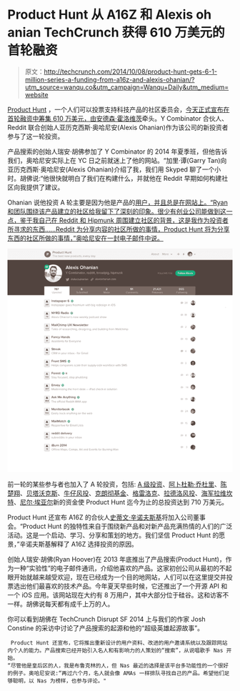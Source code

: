 # Product Hunt 从 A16Z 和 Alexis oh anian TechCrunch 获得 610 万美元的首轮融资

> 原文：<http://techcrunch.com/2014/10/08/product-hunt-gets-6-1-million-series-a-funding-from-a16z-and-alexis-ohanian/?utm_source=wanqu.co&utm_campaign=Wanqu+Daily&utm_medium=website>

[Product Hunt](http://www.producthunt.com/) ，一个人们可以投票支持科技产品的社区委员会，[今天正式宣布在首轮融资中筹集 610 万美元，由](https://beta.techcrunch.com/2014/09/13/producthunt-raises-6-million-from-a16z/)[安德森·霍洛维茨](http://a16z.com/)牵头。Y Combinator 合伙人、Reddit 联合创始人亚历克西斯·奥哈尼安(Alexis Ohanian)作为该公司的新投资者参与了这一轮投资。

产品搜索的创始人瑞安·胡佛参加了 Y Combinator 的 2014 年夏季班，但他告诉我们，奥哈尼安实际上在 YC 日之前就迷上了他的网站。“加里·谭(Garry Tan)向亚历克西斯·奥哈尼安(Alexis Ohanian)介绍了我，我们用 Skyped 聊了一个小时。胡佛说:“他很快就明白了我们在构建什么，并就他在 Reddit 早期如何构建社区向我提供了建议。

Ohanian 说他投资 A 轮主要是因为他是产品的[用户，并且总是在网站上。“Ryan 和团队围绕该产品建立的社区给我留下了深刻的印象。很少有创业公司能做到这一点，鉴于我自己在 Reddit 和 Hipmunk 周围建立社区的背景，这是我作为投资者所寻求的东西……Reddit 为分享内容的社区所做的事情，Product Hunt 将为分享东西的社区所做的事情，”奥哈尼安在一封电子邮件中说。](http://www.producthunt.com/alexisohanian)

![unnamed](img/44cdfcb0e7b4fc5d29c736c9d3da4deb.png)

前一轮的某些参与者也加入了 A 轮投资，包括: [A 级投资](http://www.agradeinvestments.com/)、[阿卜杜勒·乔杜里](http://www.crunchbase.com/person/abdur-chowdhury)、[陈楚翔](http://www.crunchbase.com/person/andrew-chen)、[贝塔沃克斯](http://betaworks.com/)、[牛仔风投](http://cowboy.vc/)、[克朗彻基金](http://www.crunchbase.com/organization/crunchfund)、[格雷洛克](http://www.greylock.com/)、[拉德洛风投](http://ludlowventures.com/)、[海军拉维坎特](http://www.crunchbase.com/person/naval-ravikant)、[尼尔·埃亚尔](http://www.crunchbase.com/person/nir-eyal)新的资金使 Product Hunt 迄今为止的总投资达到 710 万美元。

Product Hunt 还宣布 A16Z 的合伙人[史蒂文·辛诺夫斯基](http://www.crunchbase.com/person/steven-sinofsky)将加入公司董事会。“Product Hunt 的独特性来自于围绕新产品和对新产品充满热情的人们的广泛活动。这是一个启动、学习、分享和策划的地方。我们坚信 Product Hunt 的愿景，”辛诺夫斯基解释了 A16Z 选择投资的原因。

创始人瑞安·胡佛(Ryan Hoover)在 2013 年底推出了产品搜索(Product Hunt)，作为一种“实验性”的电子邮件通讯，介绍他喜欢的产品。这家初创公司从最初的不起眼开始就越来越受欢迎，现在已经成为一个目的地网站，人们可以在这里提交并投票选出他们最喜欢的技术产品。今年夏天早些时候，它还推出了一个开源 API 和一个 iOS 应用。该网站现在大约有 8 万用户，其中大部分位于硅谷。这和访客不一样。胡佛说每天都有成千上万的人。

你可以看到胡佛在 TechCrunch Disrupt SF 2014 上与我们的作家 Josh Constine 的采访中讨论了产品搜索的起源和他的“超级英雄起源故事”。

```
 Product Hunt 还宣布，它将推出重新设计的用户资料、改进的用户邀请系统以及跟踪网站内个人的能力。产品搜索已经开始引入名人和有影响力的人策划的“搜索”，从说唱歌手 Nas 开始。
“尽管他是皇后区的人，我是布鲁克林的人，但 Nas 最近的选择是该平台多功能性的一个很好的例子。奥哈尼安说:“再过六个月，名人就会像 AMAs 一样排队寻找自己的产品。希望他们足够聪明，以 Nas 为榜样，也参与评论。"

```